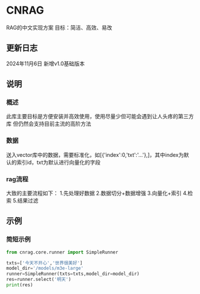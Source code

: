 # CNRAG
RAG的中文实现方案
目标：简洁、高效、易改


## 更新日志
2024年11月6日 新增v1.0基础版本


## 说明

### 概述

此库主要目标是方便安装并高效使用，使用尽量少但可能会遇到让人头疼的第三方库
但仍然会支持目前主流的高阶方法

### 数据
送入vector库中的数据，需要标准化，如[{'index':0,'txt':'...'},]，其中index为默认的索引id，txt为默认进行向量化的字段

### rag流程
大致的主要流程如下：
1.先处理好数据
2.数据切分+数据增强
3.向量化+索引
4.检索
5.结果过滤


## 示例

### 简短示例
```python
from cnrag.core.runner import SimpleRunner

txts=['今天不开心','世界很美好']
model_dir='/models/m3e-large'
runner=SimpleRunner(txts=txts,model_dir=model_dir)
res=runner.select('明天')
print(res)

```
